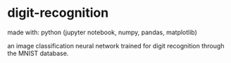 # digit-recognition

made with: python (jupyter notebook, numpy, pandas, matplotlib)

an image classification neural network trained for digit recognition through the MNIST database.